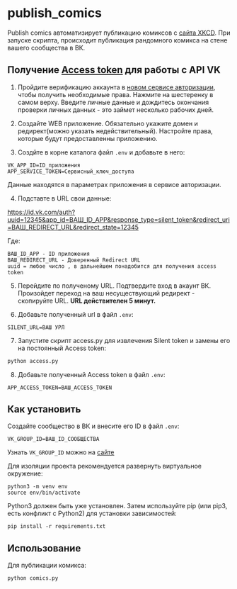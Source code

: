 # publish_comics

Publish comics автоматизирует публикацию комиксов с [сайта XKCD](https://xkcd.com). При запуске скрипта, происходит публикация
рандомного комикса на стене вашего сообщества в ВК.


## Получение [Access token](https://id.vk.com/about/business/go/docs/ru/vkid/latest/vk-id/tokens/access-token) для работы с API VK

1) Пройдите верификацию аккаунта в [новом сервисе авторизации](https://id.vk.com/business/go?utm_source=vk_editapp&utm_medium=referral&utm_campaign=seo_auth_con_serv), чтобы получить необходимые права. Нажмите на
шестеренку в самом верху. Введите личные данные и дождитесь окончания проверки личных данных - это займет несколько
рабочих дней.

2) Создайте WEB приложение. Обязательно укажите домен и редирект(можно указать недействительный). Настройте права, 
которые будут предоставленны приложению.

3) Создйте в корне каталога файл ``.env`` и добавьте в него:

```
VK_APP_ID=ID_приложения
APP_SERVICE_TOKEN=Сервисный_ключ_доступа
```
Данные находятся в параметрах приложения в сервисе авторизации.

4) Подcтавте в URL свои данные:

<https://id.vk.com/auth?uuid=12345&app_id=ВАШ_ID_APP&response_type=silent_token&redirect_uri=ВАШ_REDIRECT_URL&redirect_state=12345>

Где: 
```
ВАШ_ID_APP - ID приложения
ВАШ_REDIRECT_URL - Доверенный Redirect URL
uuid = любое число , в дальнейшем понадобится для получения access token
```

5) Перейдите по полученому URL. Подтвердите вход в акаунт ВК.
Произойдет переход на ваш несуществующий редирект - скопируйте URL. **URL действителен 5 минут.**

6) Добавьте полученный url в файл ``.env``:
```
SILENT_URL=ВАШ УРЛ
```

7) Запустите скрипт access.py для извлечения Silent token и замены его на постоянный Access token:

```bash 
python access.py
```

8) Добавьте полученный Access token в файл ``.env``:

```
APP_ACCESS_TOKEN=ВАШ_ACCESS_TOKEN
```

## Как установить

Создайте сообщество в ВК и внесите его ID в файл ``.env``:

```VK_GROUP_ID=ВАШ_ID_СООБЩЕСТВА```

Узнать ``VK_GROUP_ID`` можно на [сайте](https://regvk.com/id/) 

Для изоляции проекта рекомендуется развернуть виртуальное окружение:

```
python3 -m venv env
source env/bin/activate
```

Python3 должен быть уже установлен. Затем используйте pip (или pip3, есть конфликт с Python2) для установки зависимостей:

```
pip install -r requirements.txt
```


## Использование

Для публикации комикса:

```bash
python comics.py
```
